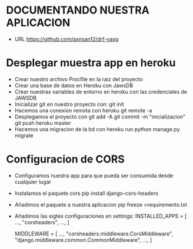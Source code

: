 
# DOCUMENTANDO NUESTRA APLICACION

- URL https://github.com/axnsan12/drf-yasg


# Desplegar muestra app en heroku

- Crear nuestro archivo Procfile en la raiz del proyecto
- Crear una base de datos en Heroku con JawsDB
- Crear nuestras variables de entorno en heroku con las credenciales de JAWSDB
- Inicializar git en nuestro proyecto con: git init
- Hacemos una conexion remota con heroku git remote -a <nombre-de-la-app>
- Desplegamos el proyecto con git add -A git commit -m "inicializacion" git push heroku master <nombre-de-la-rama>
- Hacemos una migracion de la bd con heroku run python manage.py migrate

# Configuracion de CORS
- Configuramos nuestra app para que pueda ser consumida desde cualquier lugar
- Instalamos el paquete cors pip install django-cors-headers
- Añadimos el paquete a nuestra aplicacion pip freeze >requirements.txt
- Añadimos las sigtes configuraciones en settings:
    INSTALLED_APPS = [
       ...,
      "corsheaders",
      ...,
    ]

    MIDDLEWARE = [
    ...,
    "corsheaders.middleware.CorsMiddleware",
    "django.middleware.common.CommonMiddleware",
    ...,
]